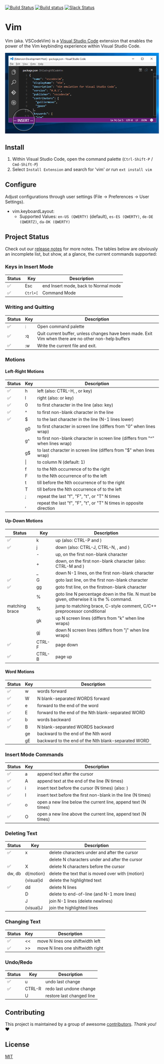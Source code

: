 [![Build Status](https://travis-ci.org/VSCodeVim/Vim.svg?branch=master)](https://travis-ci.org/VSCodeVim/Vim) [![Build status](https://ci.appveyor.com/api/projects/status/github/vscodevim/vim?branch=master&svg=true&retina=true)](https://ci.appveyor.com/project/jpoon/vim/branch/master) [![Slack Status](https://vscodevim-slackin.azurewebsites.net/badge.svg)](https://vscodevim-slackin.azurewebsites.net)

# Vim

Vim (aka. VSCodeVim) is a [Visual Studio Code](https://code.visualstudio.com/) extension that enables the power of the Vim keybinding experience within Visual Studio Code. 

![Screenshot](images/screen.png)

## Install

1. Within Visual Studio Code, open the command palette (`Ctrl-Shift-P` / `Cmd-Shift-P`)
2. Select `Install Extension` and search for 'vim' *or* run `ext install vim`

## Configure

Adjust configurations through user settings (File -> Preferences -> User Settings).

* vim.keyboardLayout: 
    * Supported Values: `en-US (QWERTY)` (default), `es-ES (QWERTY)`, `de-DE (QWERTZ)`, `da-DK (QWERTY)`
    
## Project Status

Check out our [release notes](https://github.com/VSCodeVim/Vim/releases) for more notes. The tables below are obviously an incomplete list, but show, at a glance, the current commands supported:

### Keys in Insert Mode
Status              | Key                       | Description
------------------- | ------------------------- | -------------------------
:white_check_mark:  | Esc                       | end Insert mode, back to Normal mode
:white_check_mark:  | `Ctrl+[`                  | Command Mode

### Writing and Quitting
Status              | Key                       | Description
------------------- | ------------------------- | -------------------------
:white_check_mark:  | :                         | Open command palette
:white_check_mark:  | :q                        | Quit current buffer, unless changes have been made.  Exit Vim when there are no other                         non-help buffers
:white_check_mark:  | :w                        | Write the current file and exit.

### Motions

#### Left-Right Motions
Status              | Key                       | Description
------------------- | ------------------------- | -------------------------
:white_check_mark:  | h                         | left (also: CTRL-H, <BS>, or <Left> key)
:white_check_mark:  | l                         | right (also: <Space> or <Right> key)
:white_check_mark:  | 0                         | to first character in the line (also: <Home> key)
:white_check_mark:  | ^                         | to first non-blank character in the line
:white_check_mark:  | $                         | to the last character in the line (N-1 lines lower)
                    | g0                        | to first character in screen line (differs from "0" when lines wrap)
                    | g^                        | to first non-blank character in screen line (differs from "^" when lines wrap)
                    | g$                        | to last character in screen line (differs from "$" when lines wrap)
                    | &#124;                    | to column N (default: 1)
                    | f<char>                   | to the Nth occurrence of <char> to the right
                    | F<char>                   | to the Nth occurrence of <char> to the left
                    | t<char>                   | till before the Nth occurrence of <char> to the right
                    | T<char>                   | till before the Nth occurrence of <char> to the left
                    | ;                         | repeat the last "f", "F", "t", or "T" N times
                    | ,                         | repeat the last "f", "F", "t", or "T" N times in opposite direction

#### Up-Down Motions
Status              | Key                       | Description
------------------- | ------------------------- | -------------------------
:white_check_mark:  | k                         | up (also: CTRL-P and <Up>)
:white_check_mark:  | j                         | down (also: CTRL-J, CTRL-N, <NL>, and <Down>)
                    | -                         | up, on the first non-blank character
                    | +                         | down, on the first non-blank character (also: CTRL-M and <CR>)
                    | _                         | down N-1 lines, on the first non-blank character
:white_check_mark:  | G                         | goto last line, on the first non-blank character
:white_check_mark:  | gg                        | goto frst line, on the firstnon-blank character
                    | %                         | goto line N percentage down in the file.  N must be given, otherwise it is the % command.
matching brace      | %                         | jump to matching brace, C-style comment, C/C++ preprocessor conditional                   
                    | gk                        | up N screen lines (differs from "k" when line wraps)
                    | gj                        | down N screen lines (differs from "j" when line wraps)
:white_check_mark:  | CTRL-F                    | page down
:white_check_mark:  | CTRL-B                    | page up

#### Word Motions
Status              | Key                       | Description
------------------- | ------------------------- | -------------------------
:white_check_mark:  | w                         | words forward
:white_check_mark:  | W                         | N blank-separated WORDS forward
:white_check_mark:  | e                         | forward to the end of the word
:white_check_mark:  | E                         | forward to the end of the Nth blank-separated WORD
:white_check_mark:  | b                         | words backward
:white_check_mark:  | B                         | N blank-separated WORDS backward
                    | ge                        | backward to the end of the Nth word
                    | gE                        | backward to the end of the Nth blank-separated WORD

### Insert Mode Commands
Status              | Key                       | Description
------------------- | ------------------------- | -------------------------
:white_check_mark:  | a                         | append text after the cursor
:white_check_mark:  | A                         | append text at the end of the line (N times)
:white_check_mark:  | i                         | insert text before the cursor (N times) (also: <Insert>)
:white_check_mark:  | I                         | insert text before the first non-blank in the line (N times)
:white_check_mark:  | o                         | open a new line below the current line, append text (N times)
:white_check_mark:  | O                         | open a new line above the current line, append text (N times)

### Deleting Text
Status              | Key                       | Description
------------------- | ------------------------- | -------------------------
:white_check_mark:  | x                         | delete characters under and after the cursor
                    | <Del>                     | delete N characters under and after the cursor
:white_check_mark:  | X                         | delete N characters before the cursor
dw, db              | d{motion}                 | delete the text that is moved over with {motion}
                    | {visual}d                 | delete the highlighted text
:white_check_mark:  | dd                        | delete N lines
                    | D                         | delete to end-of-line (and N-1 more lines)
                    | J                         | join N-1 lines (delete newlines)
                    | {visual}J                 | join the highlighted lines
                    
### Changing Text
Status              | Key                       | Description
------------------- | ------------------------- | -------------------------
:white_check_mark:  | <<                        | move N lines one shiftwidth left
:white_check_mark:  | >>                        | move N lines one shiftwidth right

### Undo/Redo

Status              | Key                       | Description
------------------- | ------------------------- | -------------------------
:white_check_mark:  | u                         | undo last change
:white_check_mark:  | CTRL-R                    | redo last undone change
                    | U                         | restore last changed line

## Contributing

This project is maintained by a group of awesome [contributors](https://github.com/VSCodeVim/Vim/graphs/contributors). *Thank you!* :heart: 

## License

[MIT](LICENSE.txt)
